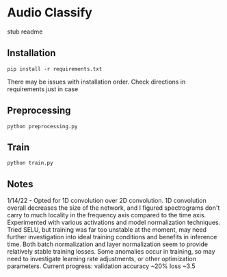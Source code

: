 # Audio Classify
stub readme

## Installation
```
pip install -r requirements.txt
```

There may be issues with installation order. Check directions in requirements just in case

## Preprocessing
```
python preprocessing.py
```

## Train
```
python train.py
```

## Notes

1/14/22 - Opted for 1D convolution over 2D convolution. 1D convolution overall decreases the size of the network, and I figured spectrograms don't carry to much locality in the frequency axis compared to the time axis. Experimented with various activations and model normalization techniques. Tried SELU, but training was far too unstable at the moment, may need further investigation into ideal training conditions and benefits in inference time. Both batch normalization and layer normalization seem to provide relatively stable training losses. Some anomalies occur in training, so may need to investigate learning rate adjustments, or other optimization parameters. Current progress: validation accuracy ~20% loss ~3.5